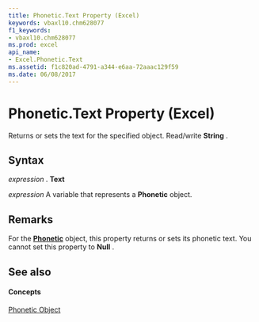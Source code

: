 ```yaml
---
title: Phonetic.Text Property (Excel)
keywords: vbaxl10.chm628077
f1_keywords:
- vbaxl10.chm628077
ms.prod: excel
api_name:
- Excel.Phonetic.Text
ms.assetid: f1c820ad-4791-a344-e6aa-72aaac129f59
ms.date: 06/08/2017
---
```



# Phonetic.Text Property (Excel)

Returns or sets the text for the specified object. Read/write **String** .


## Syntax

 _expression_ . **Text**

 _expression_ A variable that represents a **Phonetic** object.


## Remarks

For the **[Phonetic](phonetic-object-excel.md)** object, this property returns or sets its phonetic text. You cannot set this property to **Null** .


## See also


#### Concepts


[Phonetic Object](phonetic-object-excel.md)


